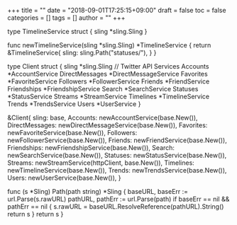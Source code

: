 +++
title = ""
date = "2018-09-01T17:25:15+09:00"
draft = false
toc = false
categories = []
tags = []
author = ""
+++

<!--more-->
type TimelineService struct {
	sling *sling.Sling
}

func newTimelineService(sling *sling.Sling) *TimelineService {
	return &TimelineService{
		sling: sling.Path("statuses/"),
	}
}

type Client struct {
	sling *sling.Sling
	// Twitter API Services
	Accounts       *AccountService
	DirectMessages *DirectMessageService
	Favorites      *FavoriteService
	Followers      *FollowerService
	Friends        *FriendService
	Friendships    *FriendshipService
	Search         *SearchService
	Statuses       *StatusService
	Streams        *StreamService
	Timelines      *TimelineService
	Trends         *TrendsService
	Users          *UserService
}


&Client{
		sling:          base,
		Accounts:       newAccountService(base.New()),
		DirectMessages: newDirectMessageService(base.New()),
		Favorites:      newFavoriteService(base.New()),
		Followers:      newFollowerService(base.New()),
		Friends:        newFriendService(base.New()),
		Friendships:    newFriendshipService(base.New()),
		Search:         newSearchService(base.New()),
		Statuses:       newStatusService(base.New()),
		Streams:        newStreamService(httpClient, base.New()),
		Timelines:      newTimelineService(base.New()),
		Trends:         newTrendsService(base.New()),
		Users:          newUserService(base.New()),
	}

func (s *Sling) Path(path string) *Sling {
	baseURL, baseErr := url.Parse(s.rawURL)
	pathURL, pathErr := url.Parse(path)
	if baseErr == nil && pathErr == nil {
		s.rawURL = baseURL.ResolveReference(pathURL).String()
		return s
	}
	return s
}

